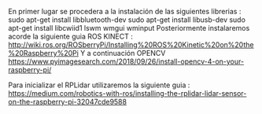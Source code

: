 En primer lugar se procedera a la instalación de las siguientes librerias : 
sudo apt-get install libbluetooth-dev
sudo apt-get install libusb-dev
sudo apt-get install libcwiid1 lswm wmgui wminput
Posteriormente instalaremos acorde la siguiente guia ROS KINECT : 
http://wiki.ros.org/ROSberryPi/Installing%20ROS%20Kinetic%20on%20the%20Raspberry%20Pi
Y a continuación OPENCV
https://www.pyimagesearch.com/2018/09/26/install-opencv-4-on-your-raspberry-pi/

Para inicializar el RPLidar utilizaremos la siguiente guia : 
https://medium.com/robotics-with-ros/installing-the-rplidar-lidar-sensor-on-the-raspberry-pi-32047cde9588
